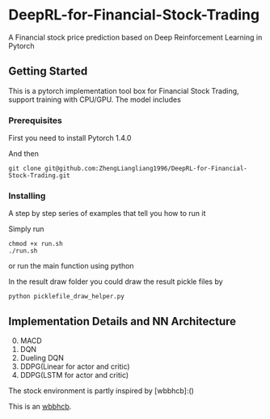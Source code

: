 # DeepRL-for-Financial-Stock-Trading

A  Financial stock price prediction based on Deep Reinforcement Learning in Pytorch

## Getting Started

This is a pytorch implementation tool box for Financial Stock Trading, support training with CPU/GPU. The model includes


### Prerequisites

First you need to install Pytorch 1.4.0

And then

```
git clone git@github.com:ZhengLiangliang1996/DeepRL-for-Financial-Stock-Trading.git
```

### Installing

A step by step series of examples that tell you how to run it

Simply run

```
chmod +x run.sh
./run.sh
```
or run the main function using python

In the result draw folder you could draw the result pickle files by 
```
python picklefile_draw_helper.py
```

## Implementation Details and NN Architecture
0. MACD
1. DQN
2. Dueling DQN
3. DDPG(Linear for actor and critic)
4. DDPG(LSTM for actor and critic)

The stock environment is partly inspired by [wbbhcb]:()

This is an [wbbhcb](https://github.com/wbbhcb/stock_market/blob/master/%E5%BC%BA%E5%8C%96%E5%AD%A6%E4%B9%A0%E5%AE%9E%E6%88%98/2020_02_09_pytorch/stock_env.py "With a Title"). 

